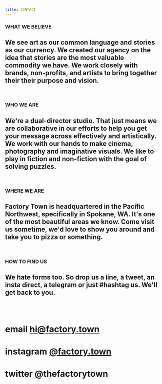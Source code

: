 ```yaml
---
title: CONTACT
---
```


### WHAT WE BELIEVE 

## We see art as our common language and stories as our currency. We created our agency on the idea that stories are the most valuable commodity we have. We work closely with brands, non-profits, and artists to bring together their their purpose and vision. 
<BR>

### WHO WE ARE 

## We're a dual-director studio. That just means we are collaborative in our efforts to help you get your message across effectively and artistically. We work with our hands to make cinema, photography and imaginative visuals. We like to play in fiction and non-fiction with the goal of solving puzzles.
<BR>

### WHERE WE ARE 

## Factory Town is headquartered in the Pacific Northwest, specifically in Spokane, WA. It's one of the most beautiful areas we know. Come visit us sometime, we'd love to show you around and take you to pizza or something.
<BR>

### HOW TO FIND US 

## We hate forms too. So drop us a line, a tweet, an insta direct, a telegram or just #hashtag us. We'll get back to you.
<BR>
<BR>

# email <a href="mailto:hi@factory.town?subject=There's something we want to say..." target="_top">hi@factory.town</a>

# instagram [@factory.town](http://instagram.com/factory.town)

# twitter @thefactorytown